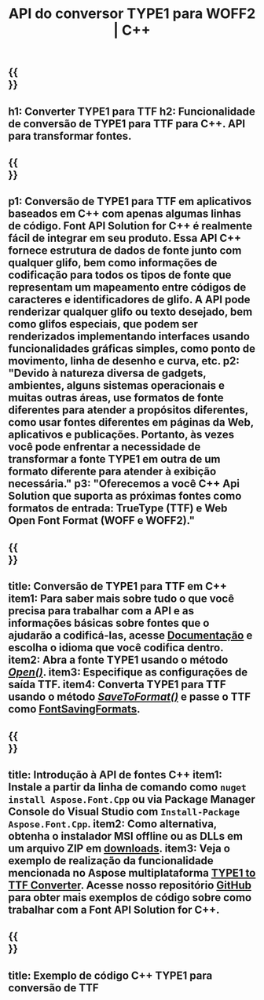 ﻿---
translation: true
template: /_templates/conversion-child-cpp.md
title: API do conversor TYPE1 para WOFF2 | C++
description: Converta fontes TYPE1 para TTF usando esta API C++. A funcionalidade de conversão funciona no Windows e no Linux e em qualquer ambiente de desenvolvimento que suporte C++.
metakeywords: c++ TYPE1 to TTF, TYPE1 to TTF soluções c++, TYPE1 to TTF conerter fonte cpp
url: /cpp/conversion/type1-to-ttf/
family: font
platformtag: cpp
feature: conversion
informat: TYPE1
outformat: TTF
faq: faqchild
otherformats: WOFF WOFF2
---


{{<section banner>}}
---
h1: Converter TYPE1 para TTF
h2: Funcionalidade de conversão de TYPE1 para TTF para C++. API para transformar fontes.
---

{{<section overview>}}
---
p1: Conversão de TYPE1 para TTF em aplicativos baseados em С++ com apenas algumas linhas de código. Font API Solution for С++ é realmente fácil de integrar em seu produto. Essa API C++ fornece estrutura de dados de fonte junto com qualquer glifo, bem como informações de codificação para todos os tipos de fonte que representam um mapeamento entre códigos de caracteres e identificadores de glifo. A API pode renderizar qualquer glifo ou texto desejado, bem como glifos especiais, que podem ser renderizados implementando interfaces usando funcionalidades gráficas simples, como ponto de movimento, linha de desenho e curva, etc.
p2: "Devido à natureza diversa de gadgets, ambientes, alguns sistemas operacionais e muitas outras áreas, use formatos de fonte diferentes para atender a propósitos diferentes, como usar fontes diferentes em páginas da Web, aplicativos e publicações. Portanto, às vezes você pode enfrentar a necessidade de transformar a fonte TYPE1 em outra de um formato diferente para atender à exibição necessária."
p3: "Oferecemos a você С++ Api Solution que suporta as próximas fontes como formatos de entrada: TrueType (TTF) e Web Open Font Format (WOFF e WOFF2)."
---

{{<section feature1>}}
---
title: Conversão de TYPE1 para TTF em C++
item1: Para saber mais sobre tudo o que você precisa para trabalhar com a API e as informações básicas sobre fontes que o ajudarão a codificá-las, acesse [Documentação](https://docs.aspose.com/font/) e escolha o idioma que você codifica dentro.
item2: Abra a fonte TYPE1 usando o método [*Open()*](https://reference.aspose.com/font/cpp/class/aspose.font.font#ac2387bf04ccb5bac51cf37984d4ebf33).
item3: Especifique as configurações de saída TTF.
item4: Converta TYPE1 para TTF usando o método [*SaveToFormat()*](https://reference.aspose.com/font/cpp/class/aspose.font.font#a670ea97404fd72c2e51b0e8c543c8a45) e passe o TTF como [FontSavingFormats](https://reference.aspose.com/font/cpp/namespace/aspose.font#a93d0dcc7c00f5c7027d60e14a5433c74).
---

{{<section feature2>}}
---
title: Introdução à API de fontes C++
item1: Instale a partir da linha de comando como ```nuget install Aspose.Font.Cpp``` ou via Package Manager Console do Visual Studio com ```Install-Package Aspose.Font.Cpp```.
item2: Como alternativa, obtenha o instalador MSI offline ou as DLLs em um arquivo ZIP em [downloads](https://releases.aspose.com/font/cpp/).
item3: Veja o exemplo de realização da funcionalidade mencionada no Aspose multiplataforma [TYPE1 to TTF Converter](https://products.aspose.app/font/conversion/type1-to-ttf). Acesse nosso repositório [GitHub](https://github.com/aspose-font/Aspose.Font-Documentation/tree/master/cpp-examples) para obter mais exemplos de código sobre como trabalhar com a Font API Solution for C++.
---

{{<section codeexample>}}
---
title: Exemplo de código C++ TYPE1 para conversão de TTF
---